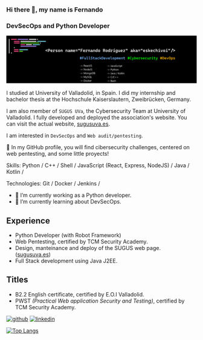 ### Hi there 👋, my name is Fernando
### DevSecOps and Python Developer
![I am a  IT student at University of Valladolid](./banner.png)

I studied at University of Valladolid, in Spain. I did my internship and bachelor thesis at the Hochschule Kaiserslautern, Zweibrücken, Germany.

I am also member of `SUGUS UVa`, the Cybersecurity Team at University of Valladolid. I fully developed and deployed the association's website. You can visit the actual website, [sugusuva.es](https://sugusuva.es).

I am interested in `DevSecOps` and `Web audit/pentesting`.

:mag_right: In my GitHub profile, you will find cibersecurity challenges, centered on web pentesting, and some little proyects!

Skills: Python / C++ / Shell / JavaScript (React, Express, NodeJS) / Java / Kotlin /  

Technologies: Git / Docker / Jenkins /

- 🔭 I’m currently working as a Python developer.
- 🌱 I’m currently learning about DevSecOps. 

## Experience

- Python Developer (with Robot Framework)
- Web Pentesting, certified by TCM Security Academy.
- Design, manteinance and deploy of the SUGUS web page. ([sugusuva.es](https://sugusuva.es))
- Full Stack development using Java J2EE.

## Titles

- B2.2 English certificate, certified by E.O.I Valladolid.
- PWST _(Practical Web application Security and Testing)_, certified by TCM Security Academy.

[<img src='https://cdn.jsdelivr.net/npm/simple-icons@3.0.1/icons/github.svg' alt='github' height='40'>](https://github.com/eskechivoi)  [<img src='https://cdn.jsdelivr.net/npm/simple-icons@3.0.1/icons/linkedin.svg' alt='linkedin' height='40'>](https://www.linkedin.com/in/ferrodmar/)  

[![Top Langs](https://github-readme-stats.vercel.app/api/top-langs/?username=eskechivoi&layout=compact&theme=tokyonight)](https://github.com/eskechivoi)
